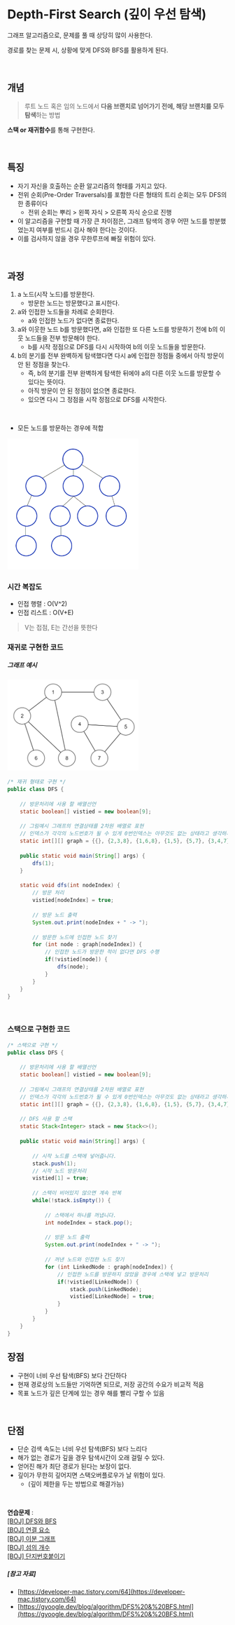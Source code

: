 # Depth-First Search (깊이 우선 탐색)

그래프 알고리즘으로, 문제를 풀 때 상당히 많이 사용한다.

경로를 찾는 문제 시, 상황에 맞게 DFS와 BFS를 활용하게 된다.

<br>

## 개념

> 루트 노드 혹은 임의 노드에서 **다음 브랜치로 넘어가기 전에, 해당 브랜치를 모두 탐색**하는 방법

**스택 or 재귀함수**를 통해 구현한다.

<br>

## 특징

- 자기 자신을 호출하는 순환 알고리즘의 형태를 가지고 있다.
- 전위 순회(Pre-Order Traversals)를 포함한 다른 형태의 트리 순회는 모두 DFS의 한 종류이다
    - 전위 순회는 뿌리 > 왼쪽 자식 > 오른쪽 자식 순으로 진행
- 이 알고리즘을 구현할 때 가장 큰 차이점은, 그래프 탐색의 경우 어떤 노드를 방분했었는지 여부를 반드시 검사 해야 한다는 것이다.
- 이를 검사하지 않을 경우 무한루프에 빠질 위험이 있다.

<br>

## 과정

1. a 노드(시작 노드)를 방문한다.
    - 방문한 노드는 방문했다고 표시한다.
2. a와 인접한 노드들을 차례로 순회한다.
    - a와 인접한 노드가 없다면 종료한다.
3. a와 이웃한 노드 b를 방문했다면, a와 인접한 또 다른 노드를 방문하기 전에 b의 이웃 노드들을 전부 방문해야 한다.
    - b를 시작 정점으로 DFS를 다시 시작하여 b의 이웃 노드들을 방문한다.
4. b의 분기를 전부 완벽하게 탐색했다면 다시 a에 인접한 정점들 중에서 아직 방문이 안 된 정점을 찾는다.
    - 즉, b의 분기를 전부 완벽하게 탐색한 뒤에야 a의 다른 이웃 노드를 방문할 수 있다는 뜻이다.
    - 아직 방문이 안 된 정점이 없으면 종료한다.
    - 있으면 다시 그 정점을 시작 정점으로 DFS를 시작한다.

<br>

- 모든 노드를 방문하는 경우에 적합

<img src="./resources/Depth-First-Search.gif" width="300">

### 시간 복잡도

- 인접 행렬 : O(V^2)
- 인접 리스트 : O(V+E)

> V는 접점, E는 간선을 뜻한다

### 재귀로 구현한 코드
##### 그래프 예시

<img src="./resources/dfs_example.png" width="300">
<br>

```java
/* 재귀 형태로 구현 */
public class DFS {

	// 방문처리에 사용 할 배열선언
	static boolean[] vistied = new boolean[9];
	
	// 그림예시 그래프의 연결상태를 2차원 배열로 표현
	// 인덱스가 각각의 노드번호가 될 수 있게 0번인덱스는 아무것도 없는 상태라고 생각하시면됩니다.
	static int[][] graph = {{}, {2,3,8}, {1,6,8}, {1,5}, {5,7}, {3,4,7}, {2}, {4,5}, {1,2}};
	
	public static void main(String[] args) {
		dfs(1);
	}
	
	static void dfs(int nodeIndex) {
		// 방문 처리
		vistied[nodeIndex] = true;
		
		// 방문 노드 출력
		System.out.print(nodeIndex + " -> ");
		
		// 방문한 노드에 인접한 노드 찾기
		for (int node : graph[nodeIndex]) {
			// 인접한 노드가 방문한 적이 없다면 DFS 수행
			if(!vistied[node]) {
				dfs(node);
			}
		}
	}
}

```
<br>

### 스택으로 구현한 코드
```java
/* 스택으로 구현 */
public class DFS {

	// 방문처리에 사용 할 배열선언
	static boolean[] vistied = new boolean[9];
	
	// 그림예시 그래프의 연결상태를 2차원 배열로 표현
	// 인덱스가 각각의 노드번호가 될 수 있게 0번인덱스는 아무것도 없는 상태라고 생각하시면됩니다.
	static int[][] graph = {{}, {2,3,8}, {1,6,8}, {1,5}, {5,7}, {3,4,7}, {2}, {4,5}, {1,2}};
	
	// DFS 사용 할 스택
	static Stack<Integer> stack = new Stack<>();
	
	public static void main(String[] args) {
		
		// 시작 노드를 스택에 넣어줍니다.
		stack.push(1);
		// 시작 노드 방문처리
		vistied[1] = true;
		
		// 스택이 비어있지 않으면 계속 반복
		while(!stack.isEmpty()) {
			
			// 스택에서 하나를 꺼냅니다.
			int nodeIndex = stack.pop();
			
			// 방문 노드 출력
			System.out.print(nodeIndex + " -> ");
			
			// 꺼낸 노드와 인접한 노드 찾기
			for (int LinkedNode : graph[nodeIndex]) {
				// 인접한 노드를 방문하지 않았을 경우에 스택에 넣고 방문처리 
				if(!vistied[LinkedNode]) {
					stack.push(LinkedNode);
					vistied[LinkedNode] = true;
				}
			}
		}
	}
}
```
## 장점

- 구현이 너비 우선 탐색(BFS) 보다 간단하다
- 현재 경로상의 노드들만 기억하면 되므로, 저장 공간의 수요가 비교적 적음
- 목표 노드가 깊은 단계에 있는 경우 해를 빨리 구할 수 있음

<br>

## 단점

- 단순 검색 속도는 너비 우선 탐색(BFS) 보다 느리다
- 해가 없는 경로가 깊을 경우 탐색시간이 오래 걸릴 수 있다.
- 얻어진 해가 최단 경로가 된다는 보장이 없다.
- 깊이가 무한히 깊어지면 스택오버플로우가 날 위험이 있다. 
  - (깊이 제한을 두는 방법으로 해결가능)


<br>

**연습문제** :
<br>
[[BOJ] DFS와 BFS](https://www.acmicpc.net/problem/1260)
<br>
[[BOJ] 연결 요소](https://www.acmicpc.net/problem/11724)
<br>
[[BOJ] 이분 그래프](https://www.acmicpc.net/problem/1707)
<br>
[[BOJ] 섬의 개수](https://www.acmicpc.net/problem/4963)
<br>
[[BOJ] 단지번호붙이기](https://www.acmicpc.net/problem/2667)

##### [참고 자료]

- [https://developer-mac.tistory.com/64](https://developer-mac.tistory.com/64)
- [https://gyoogle.dev/blog/algorithm/DFS%20&%20BFS.html](https://gyoogle.dev/blog/algorithm/DFS%20&%20BFS.html)
